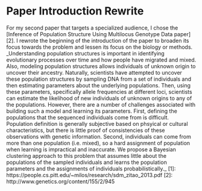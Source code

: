 # Paper Introduction Rewrite #

<!--I realized that we couldn't use papers post 10/4 after I wrote this.--!>
<!--For my first paper that targets a broad rather than a specialized audience, I chose the [Modeling Clinical Time Series Using Gaussian Process Sequences paper][1]. The reason I felt this is directed to a broad audience is that it defines a problem, presents several current solutions in the field, and then synthesizes them into its own solution. In this way, the paper assumes no knowledge of the current solutions/models and reads like a textbook. I rewrote the beginning of the introduction with the idea that the reader is familar with linear dynamical systems and gaussian processes and simply need to learn how their new model, a synethesis of these models, solves the domain-specific problems associated with clinical time series modeling.--!>

<!--_Development of accurate models of clinical time series is extremely important for disease prediction and patient management (taken directly from the original paper).  Current solutions like linear dynamical systems (LDS) and gaussian processes (GP) are not sufficient alone due to domain-specific challenges. These challenges include non-linear trajectories, which the LDS  cannot model and variable length/irregularly sampled data, which the GP can have difficulties modeling. The primary difficulty the GP has is that the mean-function must be time invariant to account for the irregular sampling; however, this can result in poor accuracies on prediction because we are losing degrees of freedom with contant mean. We present a solution, the State-Space Gaussian Process (SSGP), which combines the LDS and GP into a flexible model capable of handling the dynamics of clinical time series data. The model divides the time space into windows, in which transitions between windows are modeled using the LDS, while intra-window modeling is handled by the emissions from the LDS and independently trained GPs._--!>


For my second paper that targets a specialized audience, I chose the [Inference of Population Structure Using Multilocus Genotype Data paper][2]. I rewrote the beginning of the introduction of the paper to broaden its focus towards the problem and lessen its focus on the biology or methods. 

_Understanding population structures is important in identifying evolutionary processes over time and how people have migrated and mixed. Also, modeling population structures allows individuals of unknown origin to uncover their ancestry. Naturally, scientists have attempted to uncover these population structures by sampling DNA from a set of individuals and then estimating parameters about the underlying populations. Then, using these parameters, specifically allele frequencies at different loci, scientists can estimate the likelihood of new individuals of unknown origins to any of the populations. However, there are a number of challenges associated with building such a model and learning its parameters. First, defining the populations that the sequenced individuals come from is difficult. Population definition is generally subjective based on phsyical or cultural characteristics, but there is little proof of consistencies of these observations with genetic information. Second, individuals can come from more than one population (i.e. mixed), so a hard assignment of population when learning is impractical and inaccurate. We propose a Bayesian clustering approach to this problem that assumes little about the populations of the sampled individuals and learns the population parameters and the assignments of individuals probabilistically._


[1]: https://people.cs.pitt.edu/~milos/research/sdm_zitao_2013.pdf
[2]: http://www.genetics.org/content/155/2/945
